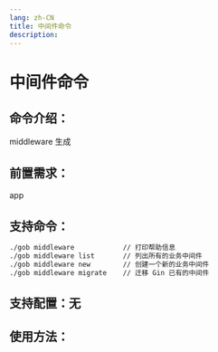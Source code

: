 ```yaml
---
lang: zh-CN
title: 中间件命令
description:
---
```

# 中间件命令

## 命令介绍：
middleware 生成
## 前置需求：
app
## 支持命令：
```sh
./gob middleware  			// 打印帮助信息
./gob middleware list  		// 列出所有的业务中间件
./gob middleware new  		// 创建一个新的业务中间件
./gob middleware migrate 	// 迁移 Gin 已有的中间件
```
## 支持配置：无

## 使用方法：

